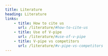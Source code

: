 ```yaml
---
title: Literature
heading: Literature
links:
    - title: How to cite us
      url: /literature/#how-to-cite-us
    - title: Use of V-pipe
      url: /literature/#use-of-v-pipe
    - title: V-pipe vs competitors
      url: /literature/#v-pipe-vs-competitors
---
```

